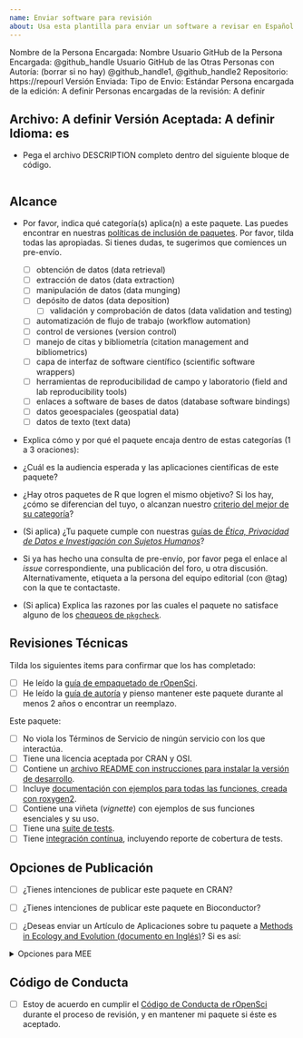 ```yaml
---
name: Enviar software para revisión
about: Usa esta plantilla para enviar un software a revisar en Español (Experimental)
---
```


<!---
A continuación, introduce los valores de (1) el usuario de GitHub de la persona que envía el paquete (sustituyendo "@github_handle") y (2) la URL del repositorio (sustituyendo "https://repourl"). También se pueden especificar valores para otras personas con rol de autoría, sustituyendo "@github_handle1", "@github_handle2" - elimina esto si no lo necesitas. NO BORRAR LOS SÍMBOLOS HTML (todo entre "<!" y ">"). Substituye sólo "@github_handle" y "https://repourl". Este comentario puede ser eliminado una vez que lo hayas leído y comprendido.
--->

Nombre de la Persona Encargada: Nombre
Usuario GitHub de la Persona Encargada: <!--author1-->@github_handle<!--end-author1-->
Usuario GitHub de las Otras Personas con Autoría: (borrar si no hay) <!--author-others-->@github_handle1, @github_handle2<!--end-author-others-->
Repositorio: <!--repourl-->https://repourl<!--end-repourl-->
Versión Enviada:
Tipo de Envio: <!--submission-type-->Estándar<!--end-submission-type-->
Persona encargada de la edición: <!--editor--> A definir <!--end-editor-->
Personas encargadas de la revisión: <!--reviewers-list--> A definir <!--end-reviewers-list-->
<!--due-dates-list--><!--end-due-dates-list-->
Archivo: A definir
Versión Aceptada: A definir
Idioma: <!--language-->es<!--end-language-->
---

-   Pega el archivo DESCRIPTION completo dentro del siguiente bloque de código.

```

```

## Alcance

- Por favor, indica qué categoría(s) aplica(n) a este paquete. Las puedes encontrar en nuestras [políticas de inclusión de paquetes](https://devdevguide.netlify.app/es/softwarereview_policies.es.html#categor%C3%ADas-de-paquetes). Por favor, tilda todas las apropiadas. Si tienes dudas, te sugerimos que comiences un pre-envío.

	- [ ] obtención de datos (data retrieval)
	- [ ] extracción de datos (data extraction)
	- [ ] manipulación de datos (data munging)
	- [ ] depósito de datos (data deposition)
        - [ ] validación y comprobación de datos (data validation and testing)
	- [ ] automatización de flujo de trabajo (workflow automation)
	- [ ] control de versiones (version control)
	- [ ] manejo de citas y bibliometría (citation management and bibliometrics)
	- [ ] capa de interfaz de software científico (scientific software wrappers)
	- [ ] herramientas de reproducibilidad de campo y laboratorio (field and lab reproducibility tools)
	- [ ] enlaces a software de bases de datos (database software bindings)
	- [ ] datos geoespaciales (geospatial data)
	- [ ] datos de texto (text data)

- Explica cómo y por qué el paquete encaja dentro de estas categorías (1 a 3 oraciones):

- ¿Cuál es la audiencia esperada y las aplicaciones científicas de este paquete?

- ¿Hay otros paquetes de R que logren el mismo objetivo? Si los hay, ¿cómo se diferencian del tuyo, o alcanzan nuestro [criterio del mejor de su categoría](https://devdevguide.netlify.app/es/softwarereview_policies.es.html#overlap)?

-   (Si aplica) ¿Tu paquete cumple con nuestras [guías de _Ética, Privacidad de Datos e Investigación con Sujetos Humanos_](https://devdevguide.netlify.app/es/softwarereview_policies.es.html#%C3%A9tica-privacidad-de-los-datos-e-investigaci%C3%B3n-con-sujetos-humanos)?

- Si ya has hecho una consulta de pre-envío, por favor pega el enlace al _issue_ correspondiente, una publicación del foro, u otra discusión. Alternativamente, etiqueta a la persona del equipo editorial (con @tag) con la que te contactaste.

-   (Si aplica) Explica las razones por las cuales el paquete no satisface alguno de los [chequeos de `pkgcheck`](https://docs.ropensci.org/pkgcheck/).

## Revisiones Técnicas

Tilda los siguientes items para confirmar que los has completado:

- [ ] He leído la [guía de empaquetado de rOpenSci](https://devdevguide.netlify.app/es/pkg_building.es.html).
- [ ] He leído la [guía de autoría](https://devdevguide.netlify.app/es/softwarereview_author.es.html) y pienso mantener este paquete durante al menos 2 años o encontrar un reemplazo.

Este paquete:

- [ ] No viola los Términos de Servicio de ningún servicio con los que interactúa.
- [ ] Tiene una licencia aceptada por CRAN y OSI.
- [ ] Contiene un [archivo README con instrucciones para instalar la versión de desarrollo](https://devdevguide.netlify.app/es/pkg_building.es.html#readme).
- [ ] Incluye [documentación con ejemplos para todas las funciones, creada con roxygen2](https://devdevguide.netlify.app/es/pkg_building.es.html#documentaci%C3%B3n).
- [ ] Contiene una viñeta (_vignette_) con ejemplos de sus funciones esenciales y su uso.
- [ ] Tiene una [suite de tests](https://devdevguide.netlify.app/es/pkg_building.es.html#testeo).
- [ ] Tiene [integración contínua](https://devdevguide.netlify.app/es/pkg_ci.es.html), incluyendo reporte de cobertura de tests.

## Opciones de Publicación

- [ ] ¿Tienes intenciones de publicar este paquete en CRAN?
- [ ] ¿Tienes intenciones de publicar este paquete en Bioconductor?

- [ ] ¿Deseas enviar un Artículo de Aplicaciones sobre tu paquete a [Methods in Ecology and Evolution (documento en Inglés)](http://besjournals.onlinelibrary.wiley.com/hub/journal/10.1111/(ISSN)2041-210X/)? Si es así:

<details>
<summary>Opciones para MEE</summary>

- [ ] Este paquete es novedoso y será de interés para la mayoría de las persona que leen la revista.
- [ ] El manuscrito que describe el paquete no tiene más de 3000 palabras y está escrito en Inglés.
- [ ] Tienes intenciones de archivar el código del paquete en un repositorio a largo plazo, que cumple los requerimientos de la revista (mira las [Políticas de Publicación de MEE (documento en Inglés)](http://besjournals.onlinelibrary.wiley.com/hub/journal/10.1111/(ISSN)2041-210X/journal-resources/policy-on-publishing-code.html))
- (*Alcance: Considera los [Objetivos y Alcance de MEE (documento en Inglés)](http://besjournals.onlinelibrary.wiley.com/hub/journal/10.1111/(ISSN)2041-210X/aims-and-scope/read-full-aims-and-scope.html) para tu manuscrito. No otorgamos garatías de que tu manuscrito esté en el ámbito de MEE.*)
- (*Aunque no es requerido, recomendamos tener un manuscrito completamente preparado y en Inglés, al momento de enviar el paquete.*)
- (*Por favor, no envíes tu paquete de forma separada a Methods in Ecology and Evolution*)

</details>

## Código de Conducta

- [ ] Estoy de acuerdo en cumplir el [Código de Conducta de rOpenSci](https://devdevguide.netlify.app/es/softwarereview_policies.es.html#code-of-conduct) durante el proceso de revisión, y en mantener mi paquete si éste es aceptado.
